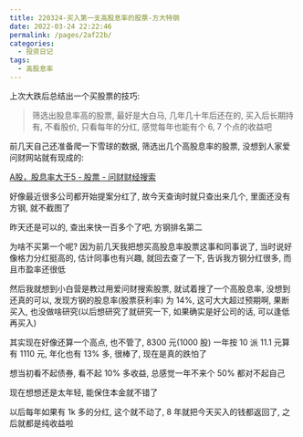 ```yaml
---
title: 220324-买入第一支高股息率的股票-方大特钢
date: 2022-03-24 22:22:46
permalink: /pages/2af22b/
categories:
  - 投资日记
tags:
  - 高股息率
---
```


上次大跌后总结出一个买股票的技巧:

> 筛选出股息率高的股票, 最好是大白马, 几年几十年后还在的, 买入后长期持有, 不看股价, 只看每年的分红, 感觉每年也能有个 6, 7 个点的收益吧

前几天自己还准备爬一下雪球的数据, 筛选出几个高股息率的股票, 没想到人家爱问财网站就有现成的:

[A股，股息率大于5 - 股票 - 问财财经搜索](http://www.iwencai.com/stockpick/search?typed=1&preParams=&ts=1&f=3&qs=pc_%7Esoniu%7Estock%7Estock%7Ehistory%7Equery&selfsectsn=&querytype=stock&searchfilter=&tid=stockpick&w=A%E8%82%A1%EF%BC%8C%E8%82%A1%E6%81%AF%E7%8E%87%E5%A4%A7%E4%BA%8E5)

好像最近很多公司都开始提案分红了, 故今天查询时就只查出来几个, 里面还没有方钢, 就不截图了

昨天还是可以的, 查出来快一百多个了吧, 方钢排名第二

为啥不买第一个呢? 因为前几天我把想买高股息率股票这事和同事说了, 当时说好像格力分红挺高的, 估计同事也有兴趣, 就回去查了一下, 告诉我方钢分红很多, 而且市盈率还很低

然后我就想到小白营是教过用爱问财搜索股票, 就试着搜了一个高股息率, 没想到还真的可以, 发现方钢的股息率(股票获利率) 为 14%, 这可大大超过预期啊, 果断买入, 也没做啥研究(以后想研究了就研究一下, 如果确实是好公司的话, 可以逢低再买入)

其实现在好像还算一个高点, 也不管了, 8300 元(1000 股) 一年按 10 派 11.1 元算有 1110 元, 年化也有 13% 多, 很棒了, 现在是真的跌怕了

想当初看不起债券, 看不起 10% 多收益, 总感觉一年不来个 50% 都对不起自己

现在想想还是太年轻, 能保住本金就不错了

以后每年如果有 1k 多的分红, 这个就不动了, 8 年就把今天买入的钱都返回了, 之后就都是纯收益啦
